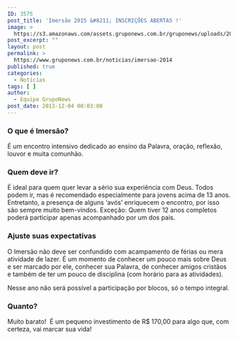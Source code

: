```yaml
---
ID: 3575
post_title: 'Imersão 2015 &#8211; INSCRIÇÕES ABERTAS !'
image: >
  https://s3.amazonaws.com/assets.gruponews.com.br/gruponews/uploads/2013/12/imersao.jpg
post_excerpt: ""
layout: post
permalink: >
  https://www.gruponews.com.br/noticias/imersao-2014
published: true
categories:
  - Notícias
tags: [ ]
author:
  - Equipe GrupoNews
post_date: 2013-12-04 00:03:08
---
```

<h3>O que é Imersão?</h3>
É um encontro intensivo dedicado ao ensino da Palavra, oração, reflexão, louvor e muita comunhão.
<h3>Quem deve ir?</h3>
É ideal para quem quer levar a sério sua experiência com Deus. Todos podem ir, mas é recomendado especialmente para jovens acima de 13 anos. Entretanto, a presença de alguns ‘avós’ enriquecem o encontro, por isso são sempre muito bem-vindos. Exceção: Quem tiver 12 anos completos poderá participar apenas acompanhado por um dos pais.
<h3>Ajuste suas expectativas</h3>
O Imersão não deve ser confundido com acampamento de férias ou mera atividade de lazer. É um momento de conhecer um pouco mais sobre Deus e ser marcado por ele, conhecer sua Palavra, de conhecer amigos cristãos e também de ter um pouco de disciplina (com horário para as atividades).

Nesse ano não será possível a participação por blocos, só o tempo integral.
<h3>Quanto?</h3>
Muito barato!  É um pequeno investimento de R$ 170,00 para algo que, com certeza, vai marcar sua vida!